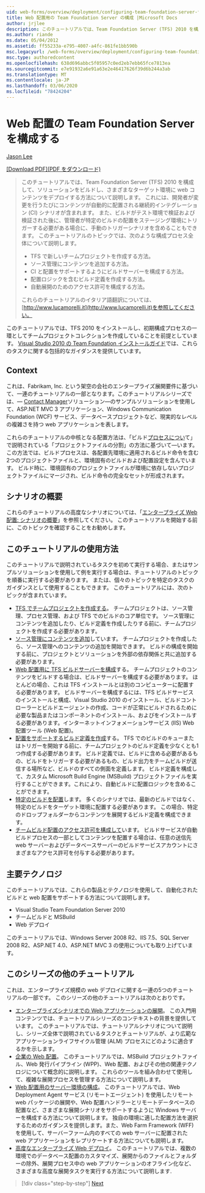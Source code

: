 ```yaml
---
uid: web-forms/overview/deployment/configuring-team-foundation-server-for-web-deployment/configuring-team-foundation-server-for-web-deployment
title: Web 配置用の Team Foundation Server の構成 |Microsoft Docs
author: jrjlee
description: このチュートリアルでは、Team Foundation Server (TFS) 2010 を構成して、ソリューションをビルドし、さまざまなターゲット環境に web コンテンツをデプロイする方法について説明します。 これ。
ms.author: riande
ms.date: 05/04/2012
ms.assetid: ff55233a-e795-4007-a4fc-861fe1bb590b
msc.legacyurl: /web-forms/overview/deployment/configuring-team-foundation-server-for-web-deployment/configuring-team-foundation-server-for-web-deployment
msc.type: authoredcontent
ms.openlocfilehash: 638d696abbc5f05957c0ed2eb7ebb65fce7813ea
ms.sourcegitcommit: e7e91932a6e91a63e2e46417626f39d6b244a3ab
ms.translationtype: MT
ms.contentlocale: ja-JP
ms.lasthandoff: 03/06/2020
ms.locfileid: "78424204"
---
```

# <a name="configuring-team-foundation-server-for-web-deployment"></a>Web 配置の Team Foundation Server を構成する

[Jason Lee](https://github.com/jrjlee)

[[Download PDF]\(PDF をダウンロード\)](https://msdnshared.blob.core.windows.net/media/MSDNBlogsFS/prod.evol.blogs.msdn.com/CommunityServer.Blogs.Components.WeblogFiles/00/00/00/63/56/8130.DeployingWebAppsInEnterpriseScenarios.pdf)

> このチュートリアルでは、Team Foundation Server (TFS) 2010 を構成して、ソリューションをビルドし、さまざまなターゲット環境に web コンテンツをデプロイする方法について説明します。 これには、開発者が変更を行うたびにコンテンツが自動的に配置される継続的インテグレーション (CI) シナリオが含まれます。 また、ビルドがテスト環境で検証および検証された後に、管理者が特定のビルドの配置をステージング環境にトリガーする必要がある場合に、手動のトリガーシナリオを含めることもできます。 このチュートリアルのトピックでは、次のような構成プロセス全体について説明します。
> 
> - TFS で新しいチームプロジェクトを作成する方法。
> - ソース管理にコンテンツを追加する方法。
> - CI と配置をサポートするようにビルドサーバーを構成する方法。
> - 配置ロジックを含むビルド定義を作成する方法。
> - 自動展開のためのアクセス許可を構成する方法。
> 
> これらのチュートリアルのイタリア語翻訳については、 [http://www.lucamorelli.it](http://www.lucamorelli.it)を参照してください。

このチュートリアルでは、TFS 2010 をインストールし、初期構成プロセスの一環としてチームプロジェクトコレクションを作成していることを前提としています。 [Visual Studio 2010 の Team Foundation インストールガイド](https://go.microsoft.com/?linkid=9805132)では、これらのタスクに関する包括的なガイダンスを提供しています。

## <a name="context"></a>Context

これは、Fabrikam, Inc. という架空の会社のエンタープライズ展開要件に基づいて、一連のチュートリアルの一部となります。このチュートリアルシリーズでは、&#x2014; [Contact Manager](../web-deployment-in-the-enterprise/the-contact-manager-solution.md)ソリューション&#x2014;のサンプルソリューションを使用して、ASP.NET MVC 3 アプリケーション、Windows Communication Foundation (WCF) サービス、データベースプロジェクトなど、現実的なレベルの複雑さを持つ web アプリケーションを表します。

これらのチュートリアルの中核となる配置方法は、「ビルド[プロセスについ](../web-deployment-in-the-enterprise/understanding-the-build-process.md)て」で説明されている「プロジェクトファイルの分割」の方法に基づいて&#x2014;います。この方法では、ビルドプロセスは、各配置先環境に適用されるビルド命令を含む2つのプロジェクトファイルと、環境固有のビルドおよび配置設定を含んでいます。 ビルド時に、環境固有のプロジェクトファイルが環境に依存しないプロジェクトファイルにマージされ、ビルド命令の完全なセットが形成されます。

## <a name="scenario-overview"></a>シナリオの概要

これらのチュートリアルの高度なシナリオについては、「[エンタープライズ Web 配置: シナリオの概要](../deploying-web-applications-in-enterprise-scenarios/enterprise-web-deployment-scenario-overview.md)」を参照してください。 このチュートリアルを開始する前に、このトピックを確認することをお勧めします。

## <a name="how-to-use-this-tutorial"></a>このチュートリアルの使用方法

このチュートリアルで説明されているタスクを初めて実行する場合、またはサンプルソリューションを使用して例を実行する場合は、チュートリアルのトピックを順番に実行する必要があります。 または、個々のトピックを特定のタスクのガイダンスとして使用することもできます。 このチュートリアルには、次のトピックが含まれています。

- [TFS でチームプロジェクトを作成する](creating-a-team-project-in-tfs.md)。 チームプロジェクトは、ソース管理、プロセス管理、および TFS でのビルドのコア単位です。 ソース管理にコンテンツを追加したり、ビルド定義を作成したりする前に、チームプロジェクトを作成する必要があります。
- [ソース管理にコンテンツを追加](adding-content-to-source-control.md)しています。 チームプロジェクトを作成したら、ソース管理へのコンテンツの追加を開始できます。 ビルドの構成を開始する前に、プロジェクトとソリューションを外部の依存関係と共に追加する必要があります。
- [Web 配置用に TFS ビルドサーバーを構成](configuring-a-tfs-build-server-for-web-deployment.md)する。 チームプロジェクトのコンテンツをビルドする場合は、ビルドサーバーを構成する必要があります。 ほとんどの場合、これは TFS インストールとは別のコンピューターに配置する必要があります。 ビルドサーバーを構成するには、TFS ビルドサービスのインストールと構成、Visual Studio 2010 のインストール、ビルドコントローラーとビルドエージェントの作成、コードが正常にビルドされるために必要な製品またはコンポーネントのインストール、およびをインストールする必要があります。インターネットインフォメーションサービス (IIS) Web 配置ツール (Web 配置)。
- [配置をサポートするビルド定義を作成](creating-a-build-definition-that-supports-deployment.md)する。 TFS でのビルドのキューまたはトリガーを開始する前に、チームプロジェクトのビルド定義を少なくとも1つ作成する必要があります。 ビルド定義では、ビルドに含める必要があるもの、ビルドをトリガーする必要があるもの、ビルド出力をチームビルドが送信する場所など、ビルドのすべての側面を定義します。 ビルド定義を構成して、カスタム Microsoft Build Engine (MSBuild) プロジェクトファイルを実行することができます。これにより、自動ビルドに配置ロジックを含めることができます。
- [特定のビルドを配置](deploying-a-specific-build.md)します。 多くのシナリオでは、最新のビルドではなく、特定のビルドをターゲット環境に配置する必要があります。 この場合、特定のドロップフォルダーからコンテンツを展開するビルド定義を構成できます。
- [チームビルド配置のアクセス許可を構成して](configuring-permissions-for-team-build-deployment.md)います。 ビルドサービスが自動ビルドプロセスの一部としてコンテンツを配置する場合は、任意の送信先 web サーバーおよびデータベースサーバーのビルドサービスアカウントにさまざまなアクセス許可を付与する必要があります。

## <a name="key-technologies"></a>主要テクノロジ

このチュートリアルでは、これらの製品とテクノロジを使用して、自動化されたビルドと web 配置をサポートする方法について説明します。

- Visual Studio Team Foundation Server 2010
- チームビルドと MSBuild
- Web デプロイ

このチュートリアルでは、Windows Server 2008 R2、IIS 7.5、SQL Server 2008 R2、ASP.NET 4.0、ASP.NET MVC 3 の使用についても取り上げています。

## <a name="other-tutorials-in-this-series"></a>このシリーズの他のチュートリアル

これは、エンタープライズ規模の web デプロイに関する一連の5つのチュートリアルの一部です。 このシリーズの他のチュートリアルは次のとおりです。

- [エンタープライズシナリオでの Web アプリケーションの展開](../deploying-web-applications-in-enterprise-scenarios/deploying-web-applications-in-enterprise-scenarios.md)。 この入門用コンテンツでは、チュートリアルシリーズのコンテキストの背景を提供しています。 このチュートリアルでは、チュートリアルシナリオについて説明し、シリーズ全体で説明されているタスクとチュートリアルが、より広範なアプリケーションライフサイクル管理 (ALM) プロセスにどのように適合するかを示します。
- [企業の Web 配置](../web-deployment-in-the-enterprise/web-deployment-in-the-enterprise.md)。 このチュートリアルでは、MSBuild プロジェクトファイル、Web 発行パイプライン (WPP)、Web 配置、およびその他の関連テクノロジについて概念的に説明します。 これらのツールを組み合わせて使用して、複雑な展開プロセスを管理する方法について説明します。
- [Web 配置用のサーバー環境の構成](../configuring-server-environments-for-web-deployment/configuring-server-environments-for-web-deployment.md)。 このチュートリアルでは、Web Deployment Agent サービス (リモートエージェント) を使用したリモート web パッケージの展開や、Web 配置ハンドラーとリモートデータベースの配置など、さまざまな展開シナリオをサポートするように Windows サーバーを構成する方法について説明します。 独自の環境に適した配置方法を選択するためのガイダンスを提供します。また、Web Farm Framework (WFF) を使用して、サーバーファーム内のすべての web サーバーに配置された web アプリケーションをレプリケートする方法についても説明します。
- [高度なエンタープライズ Web デプロイ](../advanced-enterprise-web-deployment/advanced-enterprise-web-deployment.md)。 このチュートリアルでは、複数の環境でのデータベース配置のカスタマイズ、展開からのファイルとフォルダーの除外、展開プロセス中の web アプリケーションのオフライン化など、さまざまな高度な展開タスクを実行する方法について説明します.

> [!div class="step-by-step"]
> [Next](creating-a-team-project-in-tfs.md)
